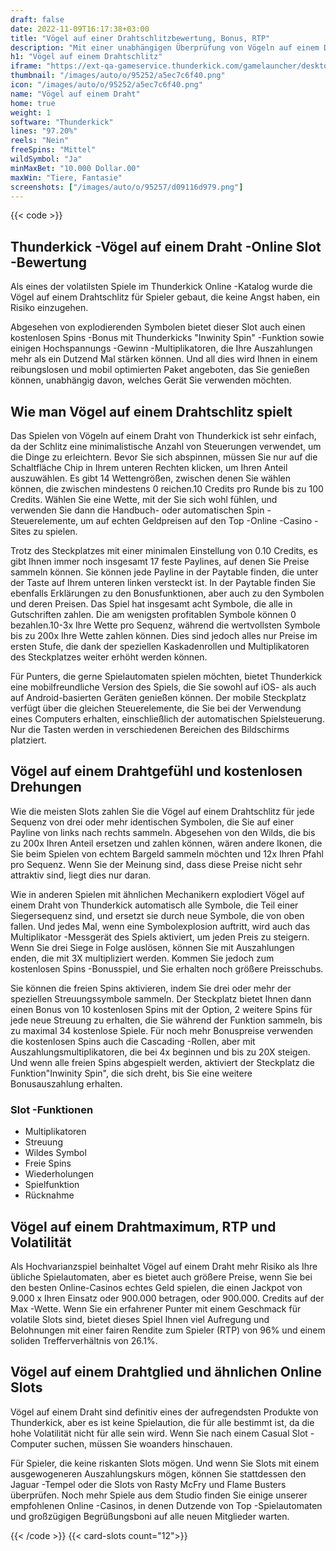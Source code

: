 ```yaml
---
draft: false
date: 2022-11-09T16:17:38+03:00
title: "Vögel auf einer Drahtschlitzbewertung, Bonus, RTP"
description: "Mit einer unabhängigen Überprüfung von Vögeln auf einem Drahtschlitz von Thunderkick können Sie kostenlos oder echtes Geld spielen und hier einen Bonus erhalten!"
h1: "Vögel auf einem Drahtschlitz"
iframe: "https://ext-qa-gameservice.thunderkick.com/gamelauncher/desktopLauncher/external-lobby?gameId=tk-birds-a&container=container&operatorId=2"
thumbnail: "/images/auto/o/95252/a5ec7c6f40.png"
icon: "/images/auto/o/95252/a5ec7c6f40.png"
name: "Vögel auf einem Draht"
home: true
weight: 1
software: "Thunderkick"
lines: "97.20%"
reels: "Nein"
freeSpins: "Mittel"
wildSymbol: "Ja"
minMaxBet: "10.000 Dollar.00"
maxWin: "Tiere, Fantasie"
screenshots: ["/images/auto/o/95257/d09116d979.png"]
---
```


{{< code >}}<h2>Thunderkick -Vögel auf einem Draht -Online Slot -Bewertung</h2><p>Als eines der volatilsten Spiele im Thunderkick Online -Katalog wurde die Vögel auf einem Drahtschlitz für Spieler gebaut, die keine Angst haben, ein Risiko einzugehen.</p><p>Abgesehen von explodierenden Symbolen bietet dieser Slot auch einen kostenlosen Spins -Bonus mit Thunderkicks "Inwinity Spin" -Funktion sowie einigen Hochspannungs -Gewinn -Multiplikatoren, die Ihre Auszahlungen mehr als ein Dutzend Mal stärken können. Und all dies wird Ihnen in einem reibungslosen und mobil optimierten Paket angeboten, das Sie genießen können, unabhängig davon, welches Gerät Sie verwenden möchten.</p><h2>Wie man Vögel auf einem Drahtschlitz spielt</h2><p>Das Spielen von Vögeln auf einem Draht von Thunderkick ist sehr einfach, da der Schlitz eine minimalistische Anzahl von Steuerungen verwendet, um die Dinge zu erleichtern. Bevor Sie sich abspinnen, müssen Sie nur auf die Schaltfläche Chip in Ihrem unteren Rechten klicken, um Ihren Anteil auszuwählen. Es gibt 14 Wettengrößen, zwischen denen Sie wählen können, die zwischen mindestens 0 reichen.10 Credits pro Runde bis zu 100 Credits. Wählen Sie eine Wette, mit der Sie sich wohl fühlen, und verwenden Sie dann die Handbuch- oder automatischen Spin -Steuerelemente, um auf echten Geldpreisen auf den Top -Online -Casino -Sites zu spielen.</p><p>Trotz des Steckplatzes mit einer minimalen Einstellung von 0.10 Credits, es gibt Ihnen immer noch insgesamt 17 feste Paylines, auf denen Sie Preise sammeln können. Sie können jede Payline in der Paytable finden, die unter der Taste auf Ihrem unteren linken versteckt ist. In der Paytable finden Sie ebenfalls Erklärungen zu den Bonusfunktionen, aber auch zu den Symbolen und deren Preisen. Das Spiel hat insgesamt acht Symbole, die alle in Gutschriften zahlen. Die am wenigsten profitablen Symbole können 0 bezahlen.10-3x Ihre Wette pro Sequenz, während die wertvollsten Symbole bis zu 200x Ihre Wette zahlen können. Dies sind jedoch alles nur Preise im ersten Stufe, die dank der speziellen Kaskadenrollen und Multiplikatoren des Steckplatzes weiter erhöht werden können.</p><p>Für Punters, die gerne Spielautomaten spielen möchten, bietet Thunderkick eine mobilfreundliche Version des Spiels, die Sie sowohl auf iOS- als auch auf Android-basierten Geräten genießen können. Der mobile Steckplatz verfügt über die gleichen Steuerelemente, die Sie bei der Verwendung eines Computers erhalten, einschließlich der automatischen Spielsteuerung. Nur die Tasten werden in verschiedenen Bereichen des Bildschirms platziert.</p><h2>Vögel auf einem Drahtgefühl und kostenlosen Drehungen</h2><p>Wie die meisten Slots zahlen Sie die Vögel auf einem Drahtschlitz für jede Sequenz von drei oder mehr identischen Symbolen, die Sie auf einer Payline von links nach rechts sammeln. Abgesehen von den Wilds, die bis zu 200x Ihren Anteil ersetzen und zahlen können, wären andere Ikonen, die Sie beim Spielen von echtem Bargeld sammeln möchten und 12x Ihren Pfahl pro Sequenz. Wenn Sie der Meinung sind, dass diese Preise nicht sehr attraktiv sind, liegt dies nur daran.</p><p>Wie in anderen Spielen mit ähnlichen Mechanikern explodiert Vögel auf einem Draht von Thunderkick automatisch alle Symbole, die Teil einer Siegersequenz sind, und ersetzt sie durch neue Symbole, die von oben fallen. Und jedes Mal, wenn eine Symbolexplosion auftritt, wird auch das Multiplikator -Messgerät des Spiels aktiviert, um jeden Preis zu steigern. Wenn Sie drei Siege in Folge auslösen, können Sie mit Auszahlungen enden, die mit 3X multipliziert werden. Kommen Sie jedoch zum kostenlosen Spins -Bonusspiel, und Sie erhalten noch größere Preisschubs.</p><p>Sie können die freien Spins aktivieren, indem Sie drei oder mehr der speziellen Streuungssymbole sammeln. Der Steckplatz bietet Ihnen dann einen Bonus von 10 kostenlosen Spins mit der Option, 2 weitere Spins für jede neue Streuung zu erhalten, die Sie während der Funktion sammeln, bis zu maximal 34 kostenlose Spiele. Für noch mehr Bonuspreise verwenden die kostenlosen Spins auch die Cascading -Rollen, aber mit Auszahlungsmultiplikatoren, die bei 4x beginnen und bis zu 20X steigen. Und wenn alle freien Spins abgespielt werden, aktiviert der Steckplatz die Funktion"Inwinity Spin", die sich dreht, bis Sie eine weitere Bonusauszahlung erhalten.</p><h3>
Slot -Funktionen</h3><ul>
<li></span>
Multiplikatoren</li>
<li></span>
Streuung</li>
<li></span>
Wildes Symbol</li>
<li></span>
Freie Spins</li>
<li></span>
Wiederholungen</li>
<li></span>
Spielfunktion</li>
<li></span>
Rücknahme</li></ul><h2>Vögel auf einem Drahtmaximum, RTP und Volatilität</h2><p>Als Hochvarianzspiel beinhaltet Vögel auf einem Draht mehr Risiko als Ihre übliche Spielautomaten, aber es bietet auch größere Preise, wenn Sie bei den besten Online-Casinos echtes Geld spielen, die einen Jackpot von 9.000 x Ihren Einsatz oder 900.000 betragen, oder 900.000. Credits auf der Max -Wette. Wenn Sie ein erfahrener Punter mit einem Geschmack für volatile Slots sind, bietet dieses Spiel Ihnen viel Aufregung und Belohnungen mit einer fairen Rendite zum Spieler (RTP) von 96% und einem soliden Trefferverhältnis von 26.1%.</p><h2>Vögel auf einem Drahtglied und ähnlichen Online Slots</h2><p>Vögel auf einem Draht sind definitiv eines der aufregendsten Produkte von Thunderkick, aber es ist keine Spielaution, die für alle bestimmt ist, da die hohe Volatilität nicht für alle sein wird. Wenn Sie nach einem Casual Slot -Computer suchen, müssen Sie woanders hinschauen.</p><p>Für Spieler, die keine riskanten Slots mögen. Und wenn Sie Slots mit einem ausgewogeneren Auszahlungskurs mögen, können Sie stattdessen den Jaguar -Tempel oder die Slots von Rasty McFry und Flame Busters überprüfen. Noch mehr Spiele aus dem Studio finden Sie einige unserer empfohlenen Online -Casinos, in denen Dutzende von Top -Spielautomaten und großzügigen Begrüßungsboni auf alle neuen Mitglieder warten.</p>{{< /code >}}
{{< card-slots count="12">}}
